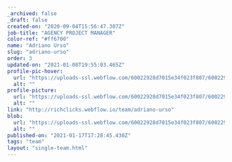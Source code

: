 ```yaml
---
_archived: false
_draft: false
created-on: "2020-09-04T15:56:47.307Z"
job-title: "AGENCY PROJECT MANAGER"
color-ref: "#ff6700"
name: "Adriano Urso"
slug: "adriano-urso"
order: 3
updated-on: "2021-01-08T19:55:03.465Z"
profile-pic-hover:
  url: "https://uploads-ssl.webflow.com/60022928d7015e34f023f807/60022928d7015e37eb23fb69_adrianourso.png"
  alt: ""
profile-picture:
  url: "https://uploads-ssl.webflow.com/60022928d7015e34f023f807/60022928d7015edad423fb36_adrianourso.png"
  alt: ""
link: "http://richclicks.webflow.io/team/adriano-urso"
blob:
  url: "https://uploads-ssl.webflow.com/60022928d7015e34f023f807/60022928d7015e7fd523fa65_arancione2.json"
  alt: ""
published-on: "2021-01-17T17:28:45.430Z"
tags: "team"
layout: "single-team.html"
---
```



